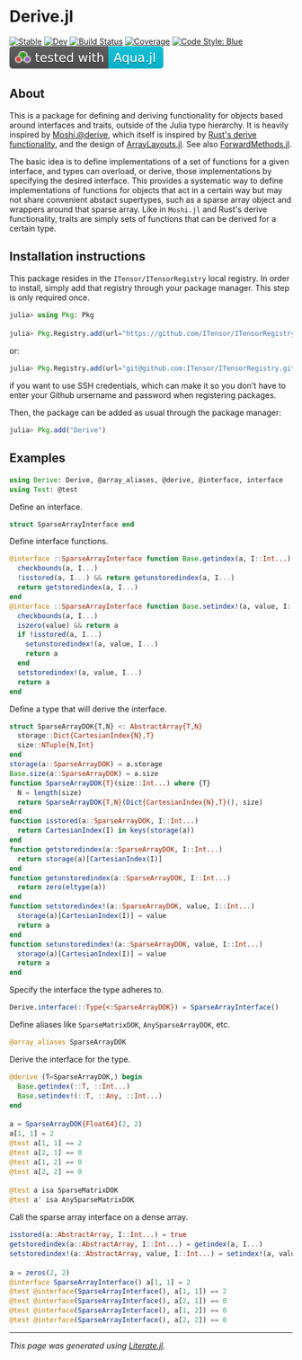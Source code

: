 # Derive.jl

[![Stable](https://img.shields.io/badge/docs-stable-blue.svg)](https://ITensor.github.io/Derive.jl/stable/)
[![Dev](https://img.shields.io/badge/docs-dev-blue.svg)](https://ITensor.github.io/Derive.jl/dev/)
[![Build Status](https://github.com/ITensor/Derive.jl/actions/workflows/Tests.yml/badge.svg?branch=main)](https://github.com/ITensor/Derive.jl/actions/workflows/Tests.yml?query=branch%3Amain)
[![Coverage](https://codecov.io/gh/ITensor/Derive.jl/branch/main/graph/badge.svg)](https://codecov.io/gh/ITensor/Derive.jl)
[![Code Style: Blue](https://img.shields.io/badge/code%20style-blue-4495d1.svg)](https://github.com/invenia/BlueStyle)
[![Aqua](https://raw.githubusercontent.com/JuliaTesting/Aqua.jl/master/badge.svg)](https://github.com/JuliaTesting/Aqua.jl)

## About

This is a package for defining and deriving functionality for objects based around interfaces and traits,
outside of the Julia type hierarchy.
It is heavily inspired by [Moshi.@derive](https://rogerluo.dev/Moshi.jl/start/derive), which itself is inspired by
[Rust's derive functionality](https://doc.rust-lang.org/rust-by-example/trait/derive.html), and the design of
[ArrayLayouts.jl](https://github.com/JuliaLinearAlgebra/ArrayLayouts.jl). See also
[ForwardMethods.jl](https://github.com/curtd/ForwardMethods.jl).

The basic idea is to define implementations of a set of functions for a given interface, and types
can overload, or derive, those implementations by specifying the desired interface. This provides
a systematic way to define implementations of functions for objects that act in a certain way but may
not share convenient abstact supertypes, such as a sparse array object and wrappers around that sparse
array. Like in `Moshi.jl` and Rust's derive functionality, traits are simply sets of functions
that can be derived for a certain type.

## Installation instructions

This package resides in the `ITensor/ITensorRegistry` local registry.
In order to install, simply add that registry through your package manager.
This step is only required once.
```julia
julia> using Pkg: Pkg

julia> Pkg.Registry.add(url="https://github.com/ITensor/ITensorRegistry")
```
or:
```julia
julia> Pkg.Registry.add(url="git@github.com:ITensor/ITensorRegistry.git")
```
if you want to use SSH credentials, which can make it so you don't have to enter your Github ursername and password when registering packages.

Then, the package can be added as usual through the package manager:

```julia
julia> Pkg.add("Derive")
```

## Examples

````julia
using Derive: Derive, @array_aliases, @derive, @interface, interface
using Test: @test
````

Define an interface.

````julia
struct SparseArrayInterface end
````

Define interface functions.

````julia
@interface ::SparseArrayInterface function Base.getindex(a, I::Int...)
  checkbounds(a, I...)
  !isstored(a, I...) && return getunstoredindex(a, I...)
  return getstoredindex(a, I...)
end
@interface ::SparseArrayInterface function Base.setindex!(a, value, I::Int...)
  checkbounds(a, I...)
  iszero(value) && return a
  if !isstored(a, I...)
    setunstoredindex!(a, value, I...)
    return a
  end
  setstoredindex!(a, value, I...)
  return a
end
````

Define a type that will derive the interface.

````julia
struct SparseArrayDOK{T,N} <: AbstractArray{T,N}
  storage::Dict{CartesianIndex{N},T}
  size::NTuple{N,Int}
end
storage(a::SparseArrayDOK) = a.storage
Base.size(a::SparseArrayDOK) = a.size
function SparseArrayDOK{T}(size::Int...) where {T}
  N = length(size)
  return SparseArrayDOK{T,N}(Dict{CartesianIndex{N},T}(), size)
end
function isstored(a::SparseArrayDOK, I::Int...)
  return CartesianIndex(I) in keys(storage(a))
end
function getstoredindex(a::SparseArrayDOK, I::Int...)
  return storage(a)[CartesianIndex(I)]
end
function getunstoredindex(a::SparseArrayDOK, I::Int...)
  return zero(eltype(a))
end
function setstoredindex!(a::SparseArrayDOK, value, I::Int...)
  storage(a)[CartesianIndex(I)] = value
  return a
end
function setunstoredindex!(a::SparseArrayDOK, value, I::Int...)
  storage(a)[CartesianIndex(I)] = value
  return a
end
````

Specify the interface the type adheres to.

````julia
Derive.interface(::Type{<:SparseArrayDOK}) = SparseArrayInterface()
````

Define aliases like `SparseMatrixDOK`, `AnySparseArrayDOK`, etc.

````julia
@array_aliases SparseArrayDOK
````

Derive the interface for the type.

````julia
@derive (T=SparseArrayDOK,) begin
  Base.getindex(::T, ::Int...)
  Base.setindex!(::T, ::Any, ::Int...)
end

a = SparseArrayDOK{Float64}(2, 2)
a[1, 1] = 2
@test a[1, 1] == 2
@test a[2, 1] == 0
@test a[1, 2] == 0
@test a[2, 2] == 0

@test a isa SparseMatrixDOK
@test a' isa AnySparseMatrixDOK
````

Call the sparse array interface on a dense array.

````julia
isstored(a::AbstractArray, I::Int...) = true
getstoredindex(a::AbstractArray, I::Int...) = getindex(a, I...)
setstoredindex!(a::AbstractArray, value, I::Int...) = setindex!(a, value, I...)

a = zeros(2, 2)
@interface SparseArrayInterface() a[1, 1] = 2
@test @interface(SparseArrayInterface(), a[1, 1]) == 2
@test @interface(SparseArrayInterface(), a[2, 1]) == 0
@test @interface(SparseArrayInterface(), a[1, 2]) == 0
@test @interface(SparseArrayInterface(), a[2, 2]) == 0
````

---

*This page was generated using [Literate.jl](https://github.com/fredrikekre/Literate.jl).*

